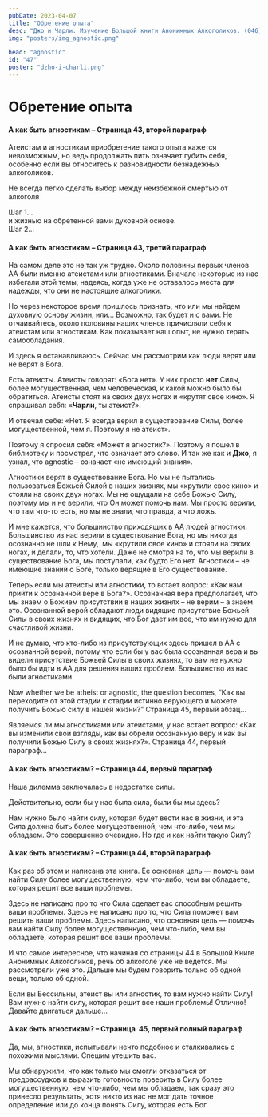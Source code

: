 ```yaml
---
pubDate: 2023-04-07
title: "Обретение опыта"
desc: "Джо и Чарли. Изучение Большой книги Анонимных Алкоголиков. (046)"
img: "posters/img_agnostic.png"

head: "agnostic"
id: "47"
poster: "dzho-i-charli.png"
---
```


# Обретение опыта

#### А как быть агностикам – Страница 43, второй параграф

Атеистам и агностикам приобретение такого опыта кажется невозможным, но ведь продолжать пить означает губить себя, особенно если вы относитесь к разновидности безнадежных алкоголиков.

Не всегда легко сделать выбор между неизбежной смертью от алкоголя

Шаг 1… <br>
и жизнью на обретенной вами духовной основе. <br>
Шаг 2…

#### А как быть агностикам – Страница 43, третий параграф

На самом деле это не так уж трудно. Около половины первых членов АА были именно атеистами или агностиками. Вначале некоторые из нас избегали этой темы, надеясь, когда уже не оставалось места для надежды, что они не настоящие алкоголики.

Но через некоторое время пришлось признать, что или мы найдем духовную основу жизни, или… Возможно, так будет и с вами. Не отчаивайтесь, около половины наших членов причисляли себя к атеистам или агностикам. Как показывает наш опыт, не нужно терять самообладания.

И здесь я останавливаюсь. Сейчас мы рассмотрим как люди верят или не верят в Бога.

Есть атеисты. Атеисты говорят: «Бога нет». У них просто **нет** Силы, более могущественная, чем человеческая, к какой можно было бы обратиться. Атеисты стоят на своих двух ногах и «крутят свое кино». Я спрашивал себя: «**Чарли**, ты атеист?».

И отвечал себе: «Нет. Я всегда верил в существование Силы, более могущественной, чем я. Поэтому я не атеист».

Поэтому я спросил себя: «Может я агностик?». Поэтому я пошел в библиотеку и посмотрел, что означает это слово. И так же как и **Джо**, я узнал, что agnostic – означает «не имеющий знания».

Агностики верят в существование Бога. Но мы не пытались пользоваться Божьей Силой в наших жизнях, мы «крутили свое кино» и стояли на своих двух ногах. Мы не ощущали на себе Божью Силу, поэтому мы и не верили, что Он может помочь нам. Мы просто верили, что там что-то есть, но мы не знали, что правда, а что ложь.

И мне кажется, что большинство приходящих в АА людей агностики. Большинство из нас верили в существование Бога, но мы никогда  осознанно не шли к Нему,  мы «крутили свое кино» и стояли на своих ногах, и делали, то, что хотели. Даже не смотря на то, что мы верили в существование Бога, мы поступали, как будто Его нет. Агностики – не имеющие знаний о Боге, только верящие в Его существование.

Теперь если мы атеисты или агностики, то встает вопрос: «Как нам прийти к осознанной вере в Бога?». Осознанная вера предполагает, что мы знаем о Божием присутствии в наших жизнях – не верим – а знаем это. Осознанной верой обладают люди видящие присутствие Божьей Силы в своих жизнях и видящих, что Бог дает им все, что им нужно для счастливой жизни.

И не думаю, что кто-либо из присутствующих здесь пришел в АА с осознанной верой, потому что если бы у вас была осознанная вера и вы видели присутствие Божьей Силы в своих жизнях, то вам не нужно было бы идти в АА для решения ваших проблем. Большинство из нас были агностиками.

Now whether we be atheist or agnostic, the question becomes, “Как вы переходите от этой стадии к стадии истинно верующего и можете получить Божью силу в нашей жизни?” Страница 45, первый абзац...

Являемся ли мы агностиками или атеистами, у нас встает вопрос: «Как вы изменили свои взгляды, как вы обрели осознанную веру и как вы получили Божью Силу в своих жизнях?». Страница 44, первый параграф…

#### А как быть агностикам? – Страница 44, первый параграф

Наша дилемма заключалась в недостатке силы.

Действительно, если бы у нас была сила, были бы мы здесь?

Нам нужно было найти силу, которая будет вести нас в жизни, и эта Сила должна быть более могущественной, чем что-либо, чем мы обладаем. Это совершенно очевидно. Но где и как найти такую Силу?

#### А как быть агностикам? – Страница 44, второй параграф

Как раз об этом и написана эта книга. Ее основная цель — помочь вам найти Силу более могущественную, чем что-либо, чем вы обладаете, которая решит все ваши проблемы.

Здесь не написано про то что Сила сделает вас способным решить ваши проблемы. Здесь не написано про то, что Сила поможет вам решить ваши проблемы. Здесь написано, что основная цель — помочь вам найти Силу более могущественную, чем что-либо, чем вы обладаете, которая решит все ваши проблемы.

И что самое интересное, что начиная со страницы 44 в Большой Книге Анонимных Алкоголиков, речь об алкоголе уже не ведется. Мы рассмотрели уже это. Дальше мы будем говорить только об одной вещи, только об одной.

Если вы Бессильны, атеист вы или агностик, то вам нужно найти Силу! Вам нужно найти силу, которая решит все наши проблемы!
Отлично! Давайте двигаться дальше…

#### А как быть агностикам? – Страница  45, первый полный параграф

Да, мы, агностики, испытывали нечто подобное и сталкивались с похожими мыслями. Спешим утешить вас.

Мы обнаружили, что как только мы смогли отказаться от предрассудков и выразить готовность поверить в Силу более могущественную, чем что-либо, чем мы обладаем, так сразу это принесло результаты, хотя никто из нас не мог дать точное определение или до конца понять Силу, которая есть Бог.
